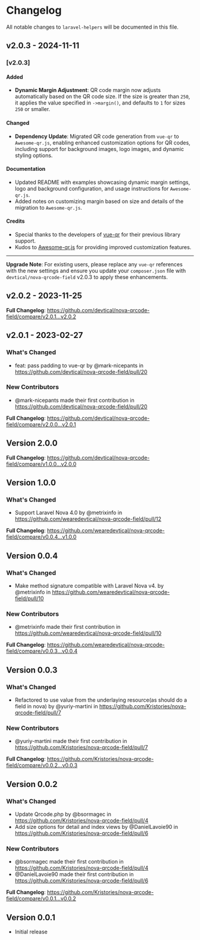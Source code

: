 # Changelog

All notable changes to `laravel-helpers` will be documented in this file.

## v2.0.3 - 2024-11-11

### [v2.0.3]

#### Added

- **Dynamic Margin Adjustment**: QR code margin now adjusts automatically based on the QR code size. If the size is greater than `250`, it applies the value specified in `->margin()`, and defaults to `1` for sizes `250` or smaller.

#### Changed

- **Dependency Update**: Migrated QR code generation from `vue-qr` to `Awesome-qr.js`, enabling enhanced customization options for QR codes, including support for background images, logo images, and dynamic styling options.

#### Documentation

- Updated README with examples showcasing dynamic margin settings, logo and background configuration, and usage instructions for `Awesome-qr.js`.
- Added notes on customizing margin based on size and details of the migration to `Awesome-qr.js`.

#### Credits

- Special thanks to the developers of [vue-qr](https://github.com/Binaryify/vue-qr) for their previous library support.
- Kudos to [Awesome-qr.js](https://github.com/SumiMakito/Awesome-qr.js) for providing improved customization features.


---

**Upgrade Note**: For existing users, please replace any `vue-qr` references with the new settings and ensure you update your `composer.json` file with `devtical/nova-qrcode-field` v2.0.3 to apply these enhancements.

## v2.0.2 - 2023-11-25

**Full Changelog**: https://github.com/devtical/nova-qrcode-field/compare/v2.0.1...v2.0.2

## v2.0.1 - 2023-02-27

### What's Changed

- feat: pass padding to vue-qr by @mark-nicepants in https://github.com/devtical/nova-qrcode-field/pull/20

### New Contributors

- @mark-nicepants made their first contribution in https://github.com/devtical/nova-qrcode-field/pull/20

**Full Changelog**: https://github.com/devtical/nova-qrcode-field/compare/v2.0.0...v2.0.1

## Version 2.0.0

**Full Changelog**: https://github.com/devtical/nova-qrcode-field/compare/v1.0.0...v2.0.0

## Version 1.0.0

### What's Changed

- Support Laravel Nova 4.0 by @metrixinfo in https://github.com/wearedevtical/nova-qrcode-field/pull/12

**Full Changelog**: https://github.com/wearedevtical/nova-qrcode-field/compare/v0.0.4...v1.0.0

## Version 0.0.4

### What's Changed

- Make method signature compatible with Laravel Nova v4. by @metrixinfo in https://github.com/wearedevtical/nova-qrcode-field/pull/10

### New Contributors

- @metrixinfo made their first contribution in https://github.com/wearedevtical/nova-qrcode-field/pull/10

**Full Changelog**: https://github.com/wearedevtical/nova-qrcode-field/compare/v0.0.3...v0.0.4

## Version 0.0.3

### What's Changed

- Refactored to use value from the underlaying resource(as should do a field in nova) by @yuriy-martini in https://github.com/Kristories/nova-qrcode-field/pull/7

### New Contributors

- @yuriy-martini made their first contribution in https://github.com/Kristories/nova-qrcode-field/pull/7

**Full Changelog**: https://github.com/Kristories/nova-qrcode-field/compare/v0.0.2...v0.0.3

## Version 0.0.2

### What's Changed

- Update Qrcode.php by @bsormagec in https://github.com/Kristories/nova-qrcode-field/pull/4
- Add size options for detail and index views by @DanielLavoie90 in https://github.com/Kristories/nova-qrcode-field/pull/6

### New Contributors

- @bsormagec made their first contribution in https://github.com/Kristories/nova-qrcode-field/pull/4
- @DanielLavoie90 made their first contribution in https://github.com/Kristories/nova-qrcode-field/pull/6

**Full Changelog**: https://github.com/Kristories/nova-qrcode-field/compare/v0.0.1...v0.0.2

## Version 0.0.1

- Initial release
